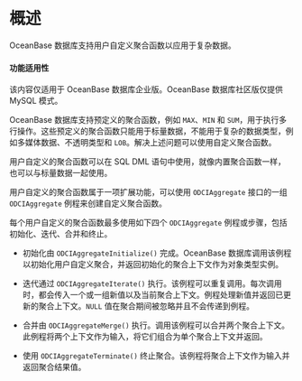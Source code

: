 概述 
=======================

OceanBase 数据库支持用户自定义聚合函数以应用于复杂数据。

  <main id="notice" >
    <h4>功能适用性</h4>
    <p>该内容仅适用于 OceanBase 数据库企业版。OceanBase 数据库社区版仅提供 MySQL 模式。</p>
  </main>

OceanBase 数据库支持预定义的聚合函数，例如 `MAX`、`MIN` 和 `SUM`，用于执行多行操作。这些预定义的聚合函数只能用于标量数据，不能用于复杂的数据类型，例如多媒体数据、不透明类型和 `LOB`。解决上述问题可以使用自定义聚合函数。

用户自定义的聚合函数可以在 SQL DML 语句中使用，就像内置聚合函数一样，也可以与标量数据一起使用。

用户自定义的聚合函数属于一项扩展功能，可以使用 `ODCIAggregate` 接口的一组 `ODCIAggregate` 例程来创建自定义聚合函数。

每个用户自定义的聚合函数最多使用如下四个 `ODCIAggregate` 例程或步骤，包括初始化、迭代、合并和终止。

* 初始化由 `ODCIAggregateInitialize()` 完成。OceanBase 数据库调用该例程以初始化用户自定义聚合，并返回初始化的聚合上下文作为对象类型实例。

  

* 迭代通过 `ODCIAggregateIterate()` 执行。该例程可以重复调用。每次调用时，都会传入一个或一组新值以及当前聚合上下文。例程处理新值并返回已更新的聚合上下文。`NULL` 值在聚合期间被忽略并且不会传递到例程。

  

* 合并由 `ODCIAggregateMerge()` 执行。调用该例程可以合并两个聚合上下文。此例程将两个上下文作为输入，将它们组合为单个聚合上下文并返回。

  

* 使用 `ODCIAggregateTerminate()` 终止聚合。该例程将聚合上下文作为输入并返回聚合结果值。

  




